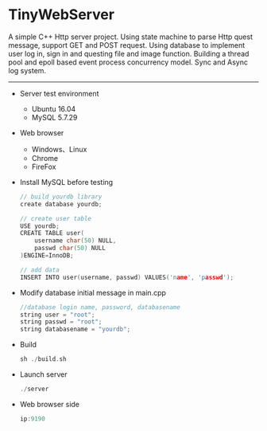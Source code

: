 

TinyWebServer
===============
A simple C++ Http server project.
Using state machine to parse Http quest message, support GET and POST request.
Using database to implement user log in, sign in and questing file and image function.
Building a thread pool and epoll based event process concurrency model.
Sync and Async log system.

------------
* Server test environment
	* Ubuntu 16.04
	* MySQL 5.7.29
* Web browser
	* Windows、Linux
	* Chrome
	* FireFox

* Install MySQL before testing

    ```C++
    // build yourdb library
    create database yourdb;

    // create user table
    USE yourdb;
    CREATE TABLE user(
        username char(50) NULL,
        passwd char(50) NULL
    )ENGINE=InnoDB;

    // add data
    INSERT INTO user(username, passwd) VALUES('name', 'passwd');
    ```

* Modify database initial message in main.cpp

    ```C++
    //database login name, password, databasename
    string user = "root";
    string passwd = "root";
    string databasename = "yourdb";
    ```

* Build

    ```C++
    sh ./build.sh
    ```

* Launch server

    ```C++
    ./server
    ```

* Web browser side

    ```C++
    ip:9190
    ```



